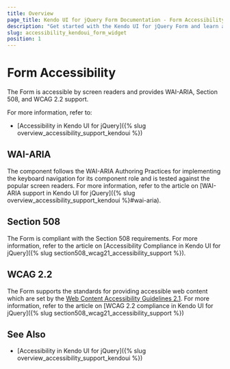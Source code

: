 ```yaml
---
title: Overview
page_title: Kendo UI for jQuery Form Documentation - Form Accessibility
description: "Get started with the Kendo UI for jQuery Form and learn about its accessibility support for WAI-ARIA, Section 508, and WCAG 2.2."
slug: accessibility_kendoui_form_widget
position: 1
---
```


# Form Accessibility

The Form is accessible by screen readers and provides WAI-ARIA, Section 508, and WCAG 2.2 support.

For more information, refer to:

* [Accessibility in Kendo UI for jQuery]({% slug overview_accessibility_support_kendoui %})

## WAI-ARIA

The component follows the WAI-ARIA Authoring Practices for implementing the keyboard navigation for its component role and is tested against the popular screen readers. For more information, refer to the article on [WAI-ARIA support in Kendo UI for jQuery]({% slug overview_accessibility_support_kendoui %}#wai-aria).

## Section 508

The Form is compliant with the Section 508 requirements. For more information, refer to the article on [Accessibility Compliance in Kendo UI for jQuery]({% slug section508_wcag21_accessibility_support %}).

## WCAG 2.2

The Form supports the standards for providing accessible web content which are set by the [Web Content Accessibility Guidelines 2.1](https://www.w3.org/TR/WCAG/). For more information, refer to the article on [WCAG 2.2 compliance in Kendo UI for jQuery]({% slug section508_wcag21_accessibility_support %})

## See Also

* [Accessibility in Kendo UI for jQuery]({% slug overview_accessibility_support_kendoui %})
